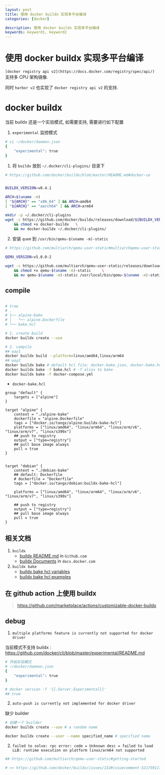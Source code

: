 ```yaml
---
layout: post
title: 使用 docker buildx 实现多平台编译
categories: [docker]

description: 使用 docker buildx 实现多平台编译
keywords: keyword1, keyword2
---
```


# 使用 docker buildx 实现多平台编译

`[docker registry api v2](https://docs.docker.com/registry/spec/api/)` 支持多 CPU 架构镜像.

同时  `harbor v2` 也实现了 `docker registry api v2` 的支持.

# docker buildx

当前 buildx 还是一个实验模式, 如需要支持, 需要进行如下配置

1. `experimental` 监控模式

```bash
# vi ~/docker/daemon.json
{
    "experimental": true
}


```

1. 将 `buildx` 放到 `~/.docker/cli-plugins/` 目录下

```bash
# https://github.com/docker/buildx/blob/master/README.md#docker-ce


BUILDX_VERSION=v0.4.1

ARCH=$(uname -m)
[ "${ARCH}" == "x86_64" ] && ARCH=amd64
[ "${ARCH}" == "aarch64" ] && ARCH=arm64

mkdir -p ~/.docker/cli-plugins
wget -c https://github.com/docker/buildx/releases/download/${BUILDX_VERSION}/buildx-${BUILDX_VERSION}.linux-${ARCH} -O docker-buildx\
    && chmod +x docker-buildx   \
    && mv docker-buildx ~/.docker/cli-plugins/
```

2. 安装 `quem` 到 `/usr/bin/qemu-$(uname -m)-static`

```bash
# https://github.com/multiarch/qemu-user-static#multiarchqemu-user-static-images

QEMU_VERSION=v5.0.0-2

wget -c https://github.com/multiarch/qemu-user-static/releases/download/${QEMU_VERSION}/qemu-$(uname -m)-static -O qemu-$(uname -m)-static \
    && chmod +x qemu-$(uname -m)-static     \
    && mv qemu-$(uname -m)-static /usr/local/bin/qemu-$(uname -m)-static

```

## compile

```bash

# tree
# .
# ├── alpine-bake
# │   └── alpine.Dockerfile
# └── bake.hcl

# 1. create build
docker buildx create --use

# 2. compile
## way1
docker buildx build --platform=linux/amd64,linux/arm64
## way2
docker buildx bake # default hcl file: docker-bake.json, docker-bake.hcl , docker-compose.yaml
docker buildx bake -f bake.hcl # -f alias to bake
docker buildx bake -f docker-compose.yml

```

+ `docker-bake.hcl`

```hcl
group "default" {
	targets = ["alpine"]
}

target "alpine" {
    context = "./alpine-bake"
    dockerfile = "alpine.Dockerfile"
    tags = ["docker.io/tangx/alpine:buildx-bake-hcl"]
    platforms = ["linux/amd64", "linux/arm64", "linux/arm/v6", "linux/arm/v7", "linux/s390x"]
    ## push to registry
    output = ["type=registry"]
    ## pull base image always
    pull = true
}


target "debian" {
    context = "./debian-bake"
    ## default: Dockerfile
    # dockerfile = "Dockerfile"  
    tags = ["docker.io/tangx/debian:buildx-bake-hcl"]

    platforms = ["linux/amd64", "linux/arm64", "linux/arm/v6", "linux/arm/v7", "linux/s390x"]

    ## push to registry
    output = ["type=registry"]
    ## pull base image always
    pull = true
}

```



## 相关文档

1. `buildx`
    + [buildx README.md](https://github.com/docker/buildx/blob/master/README.md#documentation) in `Github.com`
    + [buildx Documents](https://docs.docker.com/buildx/working-with-buildx/#high-level-build-options) in `docs.docker.com`
2. `buildx bake`
    + [buildx bake hcl variables](https://github.com/docker/buildx/blob/e5217f26e2e4ea6e4d35db95750bf7ff9eb9f188/bake/bake.go#L322:6)
    + [buildx bake hcl examples](https://github.com/docker/buildx/blob/master/README.md#file-definition)


## 在 github action 上使用 buildx

> https://github.com/marketplace/actions/customizable-docker-buildx

## debug

1. `multiple platforms feature is currently not supported for docker driver`

当前模式不支持 buildx : https://github.com/docker/cli/blob/master/experimental/README.md

```bash
# 开始实验模式 
# ~/docker/daemon.json
{
    "experimental": true
}

# docker version -f '{{.Server.Experimental}}'
## true
```

2. `auto-push is currently not implemented for docker driver`

缺少 builder

```bash
# 创建一个 builder 
docker buildx create --use # a random name

docker buildx create --user --name specified_name # specified name

```

2. `failed to solve: rpc error: code = Unknown desc = failed to load LLB: runtime execution on platform linux/arm64 not supported`

```bash
## https://github.com/multiarch/qemu-user-static#getting-started

# >> https://github.com/docker/buildx/issues/132#issuecomment-521759117



```



